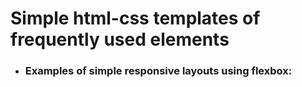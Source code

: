 # Simple html-css templates of frequently used elements
- ### Examples of simple responsive layouts using flexbox: